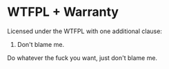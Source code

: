 # WTFPL + Warranty

Licensed under the WTFPL with one additional clause:

1. Don't blame me.

Do whatever the fuck you want, just don't blame me.
